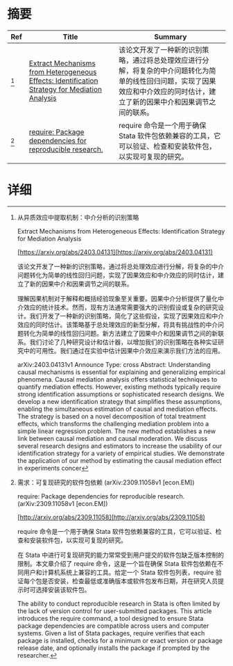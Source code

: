 # 摘要

| Ref | Title | Summary |
| --- | --- | --- |
| [^1] | [Extract Mechanisms from Heterogeneous Effects: Identification Strategy for Mediation Analysis](https://arxiv.org/abs/2403.04131) | 该论文开发了一种新的识别策略，通过将总处理效应进行分解，将复杂的中介问题转化为简单的线性回归问题，实现了因果效应和中介效应的同时估计，建立了新的因果中介和因果调节之间的联系。 |
| [^2] | [require: Package dependencies for reproducible research.](http://arxiv.org/abs/2309.11058) | require 命令是一个用于确保 Stata 软件包依赖兼容的工具，它可以验证、检查和安装软件包，以实现可复现的研究。 |

# 详细

[^1]: 从异质效应中提取机制：中介分析的识别策略

    Extract Mechanisms from Heterogeneous Effects: Identification Strategy for Mediation Analysis

    [https://arxiv.org/abs/2403.04131](https://arxiv.org/abs/2403.04131)

    该论文开发了一种新的识别策略，通过将总处理效应进行分解，将复杂的中介问题转化为简单的线性回归问题，实现了因果效应和中介效应的同时估计，建立了新的因果中介和因果调节之间的联系。

    

    理解因果机制对于解释和概括经验现象至关重要。因果中介分析提供了量化中介效应的统计技术。然而，现有方法通常需要强大的识别假设或复杂的研究设计。我们开发了一种新的识别策略，简化了这些假设，实现了因果效应和中介效应的同时估计。该策略基于总处理效应的新型分解，将具有挑战性的中介问题转化为简单的线性回归问题。新方法建立了因果中介和因果调节之间的新联系。我们讨论了几种研究设计和估计器，以增加我们的识别策略在各种实证研究中的可用性。我们通过在实验中估计因果中介效应来演示我们方法的应用。

    arXiv:2403.04131v1 Announce Type: cross  Abstract: Understanding causal mechanisms is essential for explaining and generalizing empirical phenomena. Causal mediation analysis offers statistical techniques to quantify mediation effects. However, existing methods typically require strong identification assumptions or sophisticated research designs. We develop a new identification strategy that simplifies these assumptions, enabling the simultaneous estimation of causal and mediation effects. The strategy is based on a novel decomposition of total treatment effects, which transforms the challenging mediation problem into a simple linear regression problem. The new method establishes a new link between causal mediation and causal moderation. We discuss several research designs and estimators to increase the usability of our identification strategy for a variety of empirical studies. We demonstrate the application of our method by estimating the causal mediation effect in experiments concer
    
[^2]: 需求：可复现研究的软件包依赖 (arXiv:2309.11058v1 [econ.EM])

    require: Package dependencies for reproducible research. (arXiv:2309.11058v1 [econ.EM])

    [http://arxiv.org/abs/2309.11058](http://arxiv.org/abs/2309.11058)

    require 命令是一个用于确保 Stata 软件包依赖兼容的工具，它可以验证、检查和安装软件包，以实现可复现的研究。

    

    在 Stata 中进行可复现研究的能力常常受到用户提交的软件包缺乏版本控制的限制。本文章介绍了 require 命令，这是一个旨在确保 Stata 软件包依赖在不同用户和计算机系统上兼容的工具。给定一个 Stata 软件包列表，require 验证每个包是否安装，检查最低或准确版本或软件包发布日期，并在研究人员提示时可选择安装该软件包。

    The ability to conduct reproducible research in Stata is often limited by the lack of version control for user-submitted packages. This article introduces the require command, a tool designed to ensure Stata package dependencies are compatible across users and computer systems. Given a list of Stata packages, require verifies that each package is installed, checks for a minimum or exact version or package release date, and optionally installs the package if prompted by the researcher.
    

